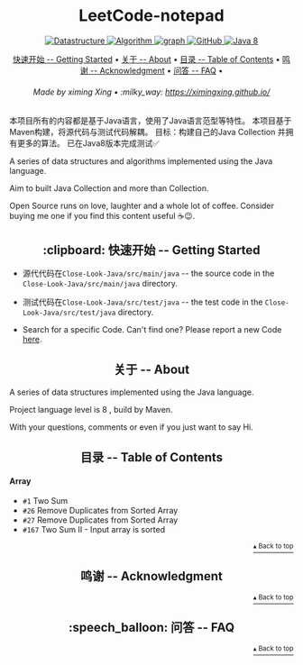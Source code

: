 <h1 id="title" align="center">LeetCode-notepad</h1>

<p align="center">
    <a href="#DataStructure">
        <img src="https://img.shields.io/badge/Content-Datastructure-orange" alt="Datastructure">
    </a>
    <a href="#Algorithm">
        <img src="https://img.shields.io/badge/Content-Algorithm-orange" alt="Algorithm">
    </a>
    <a href="#GraphTheory">
        <img src="https://img.shields.io/badge/Content-graph-orange" alt="graph">
    </a>
    <a href="http://www.apache.org/licenses/">
        <img src="https://img.shields.io/badge/license-Apache-blue" alt="GitHub">
    </a>
    <a href="https://www.oracle.com/technetwork/java/javase/downloads/index-jsp-138363.html">
        <img src="https://img.shields.io/badge/Java-8-blue" alt="Java 8">
    </a>
</p>
 
<p align="center">
    <a href="#clipboard-getting-started">快速开始 -- Getting Started</a> •
    <a href="#about">关于 -- About</a> •
    <a href="#table-of-contents">目录 -- Table of Contents</a> •
    <a href="#acknowledgment">鸣谢 -- Acknowledgment</a> •
    <a href="#speech_balloon-faq">问答 -- FAQ</a> •
</p>

<h6 align="center">Made by ximing Xing • :milky_way: 
<a href="https://ximingxing.github.io/">https://ximingxing.github.io/</a>
</h6>

本项目所有的内容都是基于Java语言，使用了Java语言范型等特性。
本项目基于Maven构建，将源代码与测试代码解耦。
目标：构建自己的Java Collection 并拥有更多的算法。
已在Java8版本完成测试✅

A series of data structures and algorithms implemented using the Java language.

Aim to built Java Collection and more than Collection.

Open Source runs on love, laughter and a whole lot of coffee. Consider buying me one if you find this content useful ☕️😉.

<h2 align="center">:clipboard: 快速开始 -- Getting Started</h2>

* 源代代码在`Close-Look-Java/src/main/java` -- the source code in the `Close-Look-Java/src/main/java` directory.

* 测试代码在`Close-Look-Java/src/test/java` -- the test code in the `Close-Look-Java/src/test/java` directory.

- Search for a specific Code. Can't find one? Please report a new Code [here](https://github.com/ximingxing/Close-Look-Java/issues).

<h2 align="center">关于 -- About</h2>

A series of data structures implemented using the Java language.

Project language level is 8 , build by Maven.

With your questions, comments or even if you just want to say Hi.

<h2 align="center">目录 -- Table of Contents</h2>

#### Array
* `#1`   Two Sum
* `#26`  Remove Duplicates from Sorted Array
* `#27`  Remove Duplicates from Sorted Array
* `#167` Two Sum II - Input array is sorted

<p align="right"><a href="#title"><sup>▴ Back to top</sup></a></p>

<h2 align="center">鸣谢 -- Acknowledgment</h2>

<p align="right"><a href="#title"><sup>▴ Back to top</sup></a></p>

<h2 align="center">:speech_balloon: 问答 -- FAQ</h2>
<p align="right"><a href="#title"><sup>▴ Back to top</sup></a></p>
